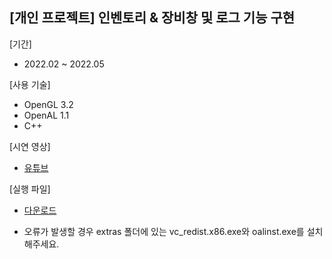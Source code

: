 ## [개인 프로젝트] 인벤토리 & 장비창 및 로그 기능 구현

[기간]
- 2022.02 ~ 2022.05

[사용 기술]
- OpenGL 3.2
- OpenAL 1.1
- C++

[시연 영상]
- [유튜브](https://youtu.be/JmQb-ab4BdA)

[실행 파일] 
- [다운로드](https://drive.google.com/file/d/1EitCOEwaFuKu8dEgl-y-Ay4Z-GKjwN7J/view?usp=sharing)
* 오류가 발생할 경우 extras 폴더에 있는 vc_redist.x86.exe와 oalinst.exe를 설치해주세요.
